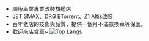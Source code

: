 - 順康車業專業改裝旗艦店
- JET SMAX、DRG BTorrent、Z1 Altis改裝
- 百年老店的技術與品質，提供一個月不滿意換車等保固。
- 歡迎來店賞車~
[![Top Langs](https://github-readme-stats.vercel.app/api/top-langs/?username=creeper531100)](https://www.google.com)
<!---
creeper531100/creeper531100 is a ✨ special ✨ repository because its `README.md` (this file) appears on your GitHub profile.
You can click the Preview link to take a look at your changes.
--->
